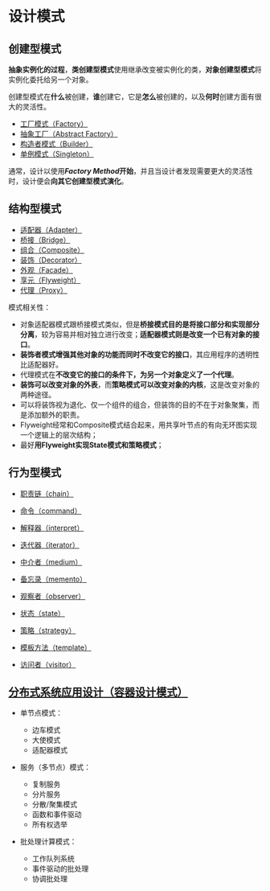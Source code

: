 # 设计模式

## 创建型模式

**抽象实例化的过程**，**类创建型模式**使用继承改变被实例化的类，**对象创建型模式**将实例化委托给另一个对象。

创建型模式在**什么**被创建，**谁**创建它，它是**怎么**被创建的，以及**何时**创建方面有很大的灵活性。

- [工厂模式（Factory）](factory.md)
- [抽象工厂（Abstract Factory）](./abstract_factory.md)
- [构造者模式（Builder）](./builder.md)
- [单例模式（Singleton）](./singleton.md)

通常，设计以使用***Factory Method*开始**，并且当设计者发现需要更大的灵活性时，设计便会**向其它创建型模式演化**。

  

## 结构型模式

- [适配器（Adapter）](adapter.md)
- [桥接（Bridge）](./bridge.md)
- [组合（Composite）]()
- [装饰（Decorator）](./decorator.md)
- [外观（Facade）](./facade.md)
- [享元（Flyweight）](./flyweight.md)
- [代理（Proxy）](./proxy.md)



模式相关性：

- 对象适配器模式跟桥接模式类似，但是**桥接模式目的是将接口部分和实现部分分离**，较为容易并相对独立进行改变；**适配器模式则是改变一个已有对象的接口**。
- **装饰者模式增强其他对象的功能而同时不改变它的接口**，其应用程序的透明性比适配器好。
- 代理模式在**不改变它的接口的条件下，为另一个对象定义了一个代理**。
- **装饰可以改变对象的外表**，而**策略模式可以改变对象的内核**，这是改变对象的两种途径。
- 可以将装饰视为退化、仅一个组件的组合，但装饰的目的不在于对象聚集，而是添加额外的职责。
- Flyweight经常和Composite模式结合起来，用共享叶节点的有向无环图实现一个逻辑上的层次结构；
- 最好**用Flyweight实现State模式和策略模式**；



## 行为型模式

- [职责链（chain）](./chain.md)

- [命令（command）](./command.md)

- [解释器（interpret）](./interpret.md)

- [迭代器（iterator）](./iterator.md)

- [中介者（medium）](./medium.md)

- [备忘录（memento）](./memento.md)

- [观察者（observer）](./observer.md)

- [状态（state）](./state.md)

- [策略（strategy）](./strategy.md)

- [模板方法（template）](./template.md)

- [访问者（visitor）](./visitor.md)

  

## [分布式系统应用设计（容器设计模式）](container_distributed.md)

- 单节点模式：
  - 边车模式
  - 大使模式
  - 适配器模式
- 服务（多节点）模式：
  - 复制服务
  - 分片服务
  - 分散/聚集模式
  - 函数和事件驱动
  - 所有权选举

- 批处理计算模式：
  - 工作队列系统
  - 事件驱动的批处理
  - 协调批处理